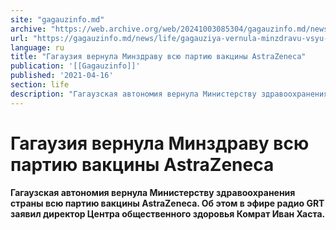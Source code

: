 ```yaml
---
site: "gagauzinfo.md"
archive: "https://web.archive.org/web/20241003085304/gagauzinfo.md/news/life/gagauziya-vernula-minzdravu-vsyu-partiyu-vakciny-astrazeneca"
url: "https://gagauzinfo.md/news/life/gagauziya-vernula-minzdravu-vsyu-partiyu-vakciny-astrazeneca"
language: ru
title: "Гагаузия вернула Минздраву всю партию вакцины AstraZeneca"
publication: '[[Gagauzinfo]]'
published: '2021-04-16'
section: life
description: "Гагаузская автономия вернула Министерству здравоохранения страны всю партию вакцины AstraZeneca. Об этом в эфире радио GRT заявил директор Центра общественного здоровья Комрат Иван Хаста."
---
```


# Гагаузия вернула Минздраву всю партию вакцины AstraZeneca

**Гагаузская автономия вернула Министерству здравоохранения страны всю партию вакцины AstraZeneca. Об этом в эфире радио GRT заявил директор Центра общественного здоровья Комрат Иван Хаста.**